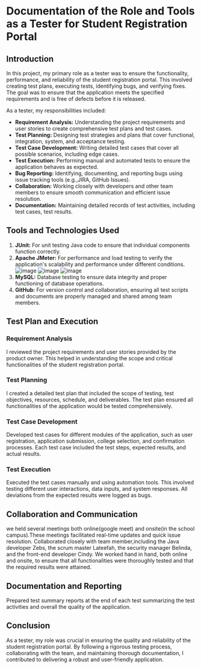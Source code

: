 # Documentation of the Role and Tools as a Tester for Student Registration Portal

## Introduction

In this project, my primary role as a tester was to ensure the functionality, performance, and reliability of the student registration portal. This involved creating test plans, executing tests, identifying bugs, and verifying fixes. The goal was to ensure that the application meets the specified requirements and is free of defects before it is released.

As a tester, my responsibilities included:

- **Requirement Analysis:** Understanding the project requirements and user stories to create comprehensive test plans and test cases.
- **Test Planning:** Designing test strategies and plans that cover functional, integration, system, and acceptance testing.
- **Test Case Development:** Writing detailed test cases that cover all possible scenarios, including edge cases.
- **Test Execution:** Performing manual and automated tests to ensure the application behaves as expected.
- **Bug Reporting:** Identifying, documenting, and reporting bugs using issue tracking tools (e.g.,JIRA, GitHub Issues).
- **Collaboration:** Working closely with developers and other team members to ensure smooth communication and efficient issue resolution.
- **Documentation:** Maintaining detailed records of test activities, including test cases, test results.

## Tools and Technologies Used

1. **JUnit:** For unit testing Java code to ensure that individual components function correctly.
3. **Apache JMeter:** For performance and load testing to verify the application's scalability and performance under different conditions.
   ![image](https://github.com/NGcodeX/spiderdiplome/blob/madian_branch/WhatsApp%20Image%202024-06-14%20at%2014.23.40_f4c7487f.jpg?raw=true)
   ![image](https://github.com/NGcodeX/spiderdiplome/blob/madian_branch/WhatsApp%20Image%202024-06-14%20at%2015.28.07_bbfa8357.jpg?raw=true)
   ![image](https://github.com/NGcodeX/spiderdiplome/blob/madian_branch/WhatsApp%20Image%202024-06-14%20at%2015.30.08_153170ea.jpg?raw=true)
5. **MySQL:** Database testing to ensure data integrity and proper functioning of database operations.
6. **GitHub:** For version control and collaboration, ensuring all test scripts and documents are properly managed and shared among team members.

## Test Plan and Execution

### Requirement Analysis

I reviewed the project requirements and user stories provided by the product owner. This helped in understanding the scope and critical functionalities of the student registration portal.

### Test Planning

I created a detailed test plan that included the scope of testing, test objectives, resources, schedule, and deliverables. The test plan ensured all functionalities of the application would be tested comprehensively.

### Test Case Development

Developed test cases for different modules of the application, such as user registration, application submission, college selection, and confirmation processes. Each test case included the test steps, expected results, and actual results.

### Test Execution

Executed the test cases manually and using automation tools. This involved testing different user interactions, data inputs, and system responses. All deviations from the expected results were logged as bugs.

## Collaboration and Communication
we held several meetings both online(google meet) and onsite(in the school campus).These meetings facilitated real-time updates and quick issue resolution.
Collaborated closely with team member,including the Java developer Zebs, the scrum master Lateefah, the security manager Belinda, and the front-end developer Cindy. We worked hand in hand, both online and onsite, to ensure that all functionalities were thoroughly tested and that the required results were attained.

## Documentation and Reporting
Prepared test summary reports at the end of each test summarizing the test activities and overall the quality of the application.

## Conclusion

As a tester, my role was crucial in ensuring the quality and reliability of the student registration portal. By following a rigorous testing process, collaborating with the team, and maintaining thorough documentation, I contributed to delivering a robust and user-friendly application.

